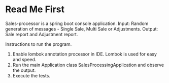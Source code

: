 # Read Me First

Sales-processor is a spring boot console application.
Input: Random generation of messages - Single Sale, Multi Sale or Adjustments.
Output: Sale report and Adjustment report.

Instructions to run the program.
1. Enable lombok annotation processor in IDE. Lombok is used for easy and speed.
2. Run the main Application class SalesProcessingApplication and observe the output.
3. Execute the tests.

